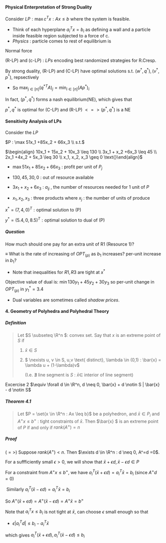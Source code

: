 #### Physical Enterpretation of Strong Duality

Consider $LP : \max c^Tx : Ax \leq b$ where the system is feasible.

- Think of each hyperplane $a_i^T x = b_i$ as defining a wall and a particle inside feasible region subjected to a force of c.
- *Physics* : particle comes to rest of equilibrium is 



Normal force 



(R-LP) and (c-LP) : $LPs$ encoding best randomized strategies for R.Cresp.





By strong duality, (R-LP) and (C-LP) have optimal solutions s.t. $(w^*, q^*), (v^*, p^*)$, repsectively

- So $\max_{j \in [n]} (q^{*T}A)_j = \min_{i \in [n]}(Ap^*)_i$

In fact, $(p^*, q^*)$ forms a nash equilibrium(NE), which gives that 

$p^*, q^* \text{ is optimal for (C-LP) and (R-LP)}$ $<=> (p^*, q^*) \text{ is a NE}$





#### Sensitivity Analysis of LPs

Consider the $LP$

$P : \max 51x_1 +85x_2 + 66x_3 \\ s.t.$

$\begin{align} 10x_1 + 15x_2 + 10x_3 \leq 130 \\ 3x_1 + x_2 +6x_3 \leq 45 \\ 2x_1 +4x_2 + 5x_3 \leq 30 \\ x_1, x_2, x_3 \geq 0 \text{}\end{align}$

- $\max 51x_1 +85x_2 + 66x_3$ : profit per unit of $P_j$
- $130, 45, 30, 0$ : out of resource available
- $3x_1 + x_2 +6x_3$ : $a_{ij}$ , the number of resources needed for 1 unit of $P$

- $x_1, x_2, x_3$ : three products where $x_j$ : the number of units of produce



$x^* = (7, 4, 0)^T : \text{optimal solution to (P)}$

$y^* = (5.4,0,8.5)^T : \text{optimal solution to dual of (P)}$



##### Question

How much should one pay for an extra unit of R1 (Resource 1)? 

$\equiv$ What is the rate of increasing of $OPT_{(p)}$ as $b_1$ increases? per-unit increase in $b_1$?

- Note that inequalities for $R1, R3$ are tight at $x^*$

Objective value of dual is: $\min 130y_1 + 45y_2 +30y_3$ so per-unit change in $OPT_{(p)}$ in $y_1^* = 3.4$

-  Dual variables are sometimes called *shadow prices*.





#### 4. Geometry of Polyhedra and Polyhedral Theory



##### Definition

> Let $S \subseteq \R^n $: convex set. Say that $x$ is an extreme point of $S$ if 
>
> 1. $\bar{x} \in S$
>
> 2. $ \nexists u, v \in S, u,v \text{ distinct}, \lambda \in (0,1) : \bar{x} = \lambda u + (1-\lambda)v$
>
>    (I.e. $\nexists$ line segment is $S$ : $\bar{x} \in$ interior of line segment)



Excercise 2 $\equiv \forall d \in \R^n, d \neq 0, \bar{x} + d \notin S | \bar{x} - d \notin S$



##### Theorem 4.1

> Let $P = \set{x \in \R^n : Ax \leq b}$ be a polyhedron, and $\bar{x} \in P_i$ and $A^=x \leq b^=$ : tight constraints of $\bar{x}$. Then $\bar{x} $ is an extreme point of $P$ if and only if $rank(A^=) =n$



##### Proof

$(=>)$ Suppose $rank(A^=)  <n$. Then $\exists d \in \R^n : d \neq 0, A^=d =0$. 

For a suffficiently small $\epsilon > 0$, we will show that $\bar{x} + \epsilon d, \bar{x} - \epsilon d \in P$

For a constraint from $A^=x \leq b^{=},$ we have $a^T_i(\bar{x} + \epsilon d) =  a_i^T \bar{x} = b_i$ (since $A^=d = 0)$

​								Similarly $a^T_i (\bar{x} - \epsilon d) = a_i^T \bar{x} = b_i$

So $A^= (\bar{x} + \epsilon d) = A^=(\bar{x} - \epsilon d) = A^=\bar{x} = b^=$

Note that $a^T_i x \leq b_i$ is not tight at $\bar{x}$, can choose $\epsilon$ small enough so that

- $\epsilon |a^T_i d | \leq b_i - a^T_i \bar{x}$

which gives $a^T_i ( \bar{x} + \epsilon d), a^T_i ( \bar{x} - \epsilon d) \leq b_i$



